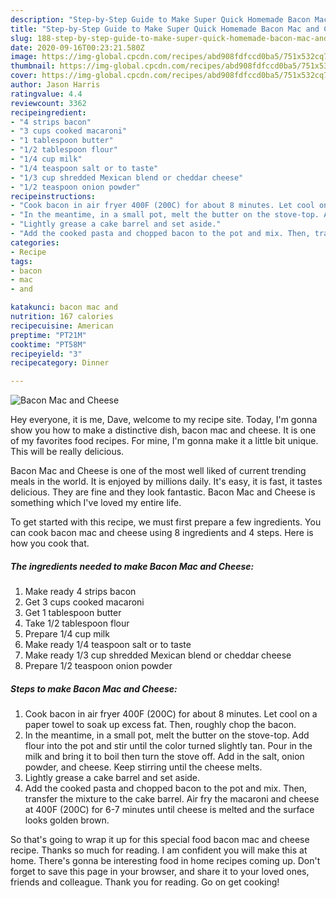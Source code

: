 ```yaml
---
description: "Step-by-Step Guide to Make Super Quick Homemade Bacon Mac and Cheese"
title: "Step-by-Step Guide to Make Super Quick Homemade Bacon Mac and Cheese"
slug: 188-step-by-step-guide-to-make-super-quick-homemade-bacon-mac-and-cheese
date: 2020-09-16T00:23:21.580Z
image: https://img-global.cpcdn.com/recipes/abd908fdfccd0ba5/751x532cq70/bacon-mac-and-cheese-recipe-main-photo.jpg
thumbnail: https://img-global.cpcdn.com/recipes/abd908fdfccd0ba5/751x532cq70/bacon-mac-and-cheese-recipe-main-photo.jpg
cover: https://img-global.cpcdn.com/recipes/abd908fdfccd0ba5/751x532cq70/bacon-mac-and-cheese-recipe-main-photo.jpg
author: Jason Harris
ratingvalue: 4.4
reviewcount: 3362
recipeingredient:
- "4 strips bacon"
- "3 cups cooked macaroni"
- "1 tablespoon butter"
- "1/2 tablespoon flour"
- "1/4 cup milk"
- "1/4 teaspoon salt or to taste"
- "1/3 cup shredded Mexican blend or cheddar cheese"
- "1/2 teaspoon onion powder"
recipeinstructions:
- "Cook bacon in air fryer 400F (200C) for about 8 minutes. Let cool on a paper towel to soak up excess fat. Then, roughly chop the bacon."
- "In the meantime, in a small pot, melt the butter on the stove-top. Add flour into the pot and stir until the color turned slightly tan. Pour in the milk and bring it to boil then turn the stove off. Add in the salt, onion powder, and cheese. Keep stirring until the cheese melts."
- "Lightly grease a cake barrel and set aside."
- "Add the cooked pasta and chopped bacon to the pot and mix. Then, transfer the mixture to the cake barrel. Air fry the macaroni and cheese at 400F (200C) for 6-7 minutes until cheese is melted and the surface looks golden brown."
categories:
- Recipe
tags:
- bacon
- mac
- and

katakunci: bacon mac and 
nutrition: 167 calories
recipecuisine: American
preptime: "PT21M"
cooktime: "PT58M"
recipeyield: "3"
recipecategory: Dinner

---
```



![Bacon Mac and Cheese](https://img-global.cpcdn.com/recipes/abd908fdfccd0ba5/751x532cq70/bacon-mac-and-cheese-recipe-main-photo.jpg)

Hey everyone, it is me, Dave, welcome to my recipe site. Today, I'm gonna show you how to make a distinctive dish, bacon mac and cheese. It is one of my favorites food recipes. For mine, I'm gonna make it a little bit unique. This will be really delicious.



Bacon Mac and Cheese is one of the most well liked of current trending meals in the world. It is enjoyed by millions daily. It's easy, it is fast, it tastes delicious. They are fine and they look fantastic. Bacon Mac and Cheese is something which I've loved my entire life.


To get started with this recipe, we must first prepare a few ingredients. You can cook bacon mac and cheese using 8 ingredients and 4 steps. Here is how you cook that.

<!--inarticleads1-->

##### The ingredients needed to make Bacon Mac and Cheese:

1. Make ready 4 strips bacon
1. Get 3 cups cooked macaroni
1. Get 1 tablespoon butter
1. Take 1/2 tablespoon flour
1. Prepare 1/4 cup milk
1. Make ready 1/4 teaspoon salt or to taste
1. Make ready 1/3 cup shredded Mexican blend or cheddar cheese
1. Prepare 1/2 teaspoon onion powder




<!--inarticleads2-->

##### Steps to make Bacon Mac and Cheese:

1. Cook bacon in air fryer 400F (200C) for about 8 minutes. Let cool on a paper towel to soak up excess fat. Then, roughly chop the bacon.
1. In the meantime, in a small pot, melt the butter on the stove-top. Add flour into the pot and stir until the color turned slightly tan. Pour in the milk and bring it to boil then turn the stove off. Add in the salt, onion powder, and cheese. Keep stirring until the cheese melts.
1. Lightly grease a cake barrel and set aside.
1. Add the cooked pasta and chopped bacon to the pot and mix. Then, transfer the mixture to the cake barrel. Air fry the macaroni and cheese at 400F (200C) for 6-7 minutes until cheese is melted and the surface looks golden brown.




So that's going to wrap it up for this special food bacon mac and cheese recipe. Thanks so much for reading. I am confident you will make this at home. There's gonna be interesting food in home recipes coming up. Don't forget to save this page in your browser, and share it to your loved ones, friends and colleague. Thank you for reading. Go on get cooking!
